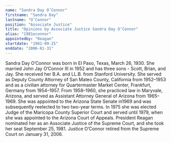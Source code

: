```yaml
---
name: "Sandra Day O’Connor"
firstname: "Sandra Day"
lastname: "O’Connor"
position: "Associate Justice"
title: "Opinions by Associate Justice Sandra Day O’Connor"
alias: "1981oconnor"
appointedby: "Reagan"
startdate: "1981-09-25"
enddate: "2006-01-31"
---
```

Sandra Day O’Connor was born in El Paso, Texas, March 26, 1930. She married John Jay O’Connor III in 1952 and has three sons - Scott, Brian, and Jay. She received her B.A. and LL.B. from Stanford University. She served as Deputy County Attorney of San Mateo County, California from 1952–1953 and as a civilian attorney for Quartermaster Market Center, Frankfurt, Germany from 1954–1957. From 1958–1960, she practiced law in Maryvale, Arizona, and served as Assistant Attorney General of Arizona from 1965–1969. She was appointed to the Arizona State Senate in1969 and was subsequently reelected to two two-year terms. In 1975 she was elected Judge of the Maricopa County Superior Court and served until 1979, when she was appointed to the Arizona Court of Appeals. President Reagan nominated her as an Associate Justice of the Supreme Court, and she took her seat September 25, 1981. Justice O’Connor retired from the Supreme Court on January 31, 2006.

